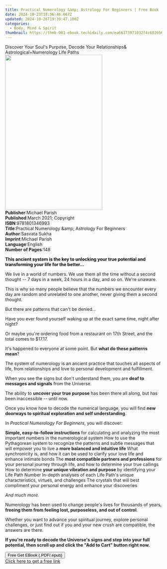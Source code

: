 ```yaml
---
title: Practical Numerology &amp; Astrology For Beginners | Free Book
date: 2024-10-23T18:56:46.667Z
updated: 2024-10-26T19:39:47.100Z
categories:
  - Body, Mind & Spirit
thumbnail: https://thmb-001-ebook.techidaily.com/ea66173971032f4c60265612831f8dab3912c7b25b876c0cf3834a5e4b021650.jpg
---
```

<main id="book-container">
  <div class="flex flex-col">
    <div class="book-brief flex-1 py-6 px-4 sm:p-6 md:py-10 md:px-8">
      <!-- brief-->
      <div class="book-brief-main">
        Discover Your Soul's Purpose, Decode Your Relationships&amp;
        Astrological+Numerology Life Paths
      </div>
    </div>
    <div
      class="book-meta-info flex-1 grid gap-4 col-start-1 col-end-3 row-start-1 sm:mb-6 sm:grid-cols-4 lg:gap-6 lg:col-start-2 lg:row-end-6 lg:row-span-6 lg:mb-0"
    >
      <div
        class="book-meta-info-left place-content-center mt-4 p-4 text-sm leading-6 col-start-2 col-span-2 dark:text-slate-400"
      >
        <img
          class="w-full h-500 object-cover rounded-lg sm:h-255 sm:col-span-2 lg:col-span-full"
          src="https://img-001-ebook.techidaily.com/2d716540605d67a159db80771293bb7ea0710821b19ca4da2efbce25732ef0b0.jpg"
          alt=""
          width="312"
          height="500"
        />
      </div>
      <div
        class="book-meta-info-right mt-2 col-start-1 row-start-2 col-span-3 self-center"
      >
        <!-- meta data  -->
        <div class="flex flex-col px-4 md:px-8">
          <div class="flex-1">
            <strong>Publisher</strong>:<span class="px-2">Michael Parish</span>
          </div>
          <div class="flex-1">
            <strong>Published</strong>:<span class="px-2"
              >March 2021; Copyright</span
            >
          </div>
          <div class="flex-1">
            <strong>ISBN</strong>:<span class="px-2">9781801346993</span>
          </div>
          <div class="flex-1">
            <strong>Title</strong>:<span class="px-2"
              >Practical Numerology &amp;amp; Astrology For Beginners</span
            >
          </div>
          <div class="flex-1">
            <strong>Author</strong>:<span class="px-2">Sasvata Sukha</span>
          </div>
          <div class="flex-1">
            <strong>Imprint</strong>:<span class="px-2">Michael Parish</span>
          </div>
          <div class="flex-1">
            <strong>Language</strong>:<span class="px-2">English</span>
          </div>
          <div class="flex-1">
            <strong>Number of Pages</strong>:<span class="px-2">148</span>
          </div>
        </div>
      </div>
    </div>
    <div class="book-description flex-1 py-6 px-4 sm:p-6 md:py-10 md:px-8">
      <div class="book-description-main">
        <div accordion-content="" id="description">
          <p>
            <span style="color: rgb(0, 0, 0)"
              ><strong
                >This ancient system is the key to unlocking your true potential
                and transforming your life for the better...</strong
              ></span
            >
          </p>
          <p>
            We live in a world of numbers. We use them all the time without a
            second thought -- 7 days in a week, 24 hours in a day, and so on.
            We're unaware.
          </p>
          <p>
            This is why so many people believe that the numbers we encounter
            every day are random and unrelated to one another, never giving them
            a second thought.
          </p>
          <p>But there are patterns that can't be denied...</p>
          <p>
            Have you ever found yourself waking up at the exact same time, night
            after night?
          </p>
          <p>
            Or maybe you're ordering food from a restaurant on 17th Street, and
            the total comes to $17.17.
          </p>
          <p>
            It's happened to everyone at some point. But
            <b>what do these patterns mean</b>?
          </p>
          <p>
            The system of numerology is an ancient practice that touches all
            aspects of life, from relationships and love to personal development
            and fulfillment.
          </p>
          <p>
            When you see the signs but don't understand them, you are
            <b>deaf to messages and signals</b> from the Universe.
          </p>
          <p>
            The ability to <b>uncover your true purpose</b> has been there all
            along, but has been inaccessible -- until now.
          </p>
          <p>
            Once you know how to decode the numerical language, you will find
            <b>new doorways to spiritual exploration and self understanding</b>.
          </p>
          <p>
            In <i>Practical Numerology For Beginners</i>, you will discover:
          </p>
          <b>Simple, easy-to-follow instructions</b> for calculating and
          analyzing the most important numbers in the numerological system How
          to use the Pythagorean system to recognize the patterns and subtle
          messages that will empower you to live a
          <b>more balanced and intuitive life</b> What synchronicity is, and how
          it can be used to clarify your love life and enhance intimate bonds
          The <b>most compatible partners and professions</b> for your personal
          journey through life, and how to determine your true callings How to
          determine <b>your unique vibration and purpose</b> by identifying your
          Life Path Number In-depth analyses of each Life Path's unique
          characteristics, virtues, and challenges The crystals that will best
          compliment your personal energy and enhance your discoveries
          <p><i>And much more.</i></p>
          <p>
            Numerology has been used to change people's lives for thousands of
            years,
            <b
              >freeing them from feeling lost, purposeless, and out of
              control</b
            >.
          </p>
          <p>
            Whether you want to advance your spiritual journey, explore personal
            challenges, or just find out if you and your new crush are
            compatible, the answers are there.
          </p>
          <strong
            >If you're ready to decode the Universe's signs and step into your
            full potential, then scroll up and click the "Add to Cart" button
            right now.</strong
          >
          <p></p>
        </div>
        <div class="accordion-fader"></div>
      </div>
    </div>
    <div class="book-excerpts flex-1 py-6 px-4 sm:p-6 md:py-10 md:px-8"></div>
    <div
      class="book-about-author flex-1 py-6 px-4 sm:p-6 md:py-10 md:px-8"
    ></div>
    <div class="book-free-get flex-1 py-6 px-4 sm:p-6 md:py-10 md:px-8">
      <button
        id="btn-free-get"
        class="bg-blue-500 hover:bg-blue-700 text-white font-bold py-2 px-4 rounded"
      >
        Free Get EBook (.PDF/.epub)
      </button>
      <div id="countdown-display" class="px-2 text-lg mt-2"></div>
      <a
        id="free-link"
        class="hidden bg-blue-500 hover:bg-blue-700 text-white font-bold py-2 px-4 rounded"
        href="https://www.ebooks.com/en-us/book/210260815/practical-numerology-amp-astrology-for-beginners/sasvata-sukha/"
        target="_blank"
        >Click here to get a free link</a
      >
    </div>
    <script>
      let countdownTime = 0;
      let countdownInterval = null;
      document
        .getElementById('btn-free-get')
        .addEventListener('click', startCountdown);
      function startCountdown() {
        countdownTime = new Date().getTime() + 60000 * 3;
        countdownInterval = setInterval(updateCountdown, 1000);
        document.getElementById('btn-free-get').disabled = true;
        document
          .getElementById('btn-free-get')
          .classList.add('bg-gray-500', 'cursor-not-allowed');
      }
      function updateCountdown() {
        let currentTime = new Date().getTime();
        let timeLeft = countdownTime - currentTime;
        let secondsLeft = Math.floor(timeLeft / 1000);
        document.getElementById('countdown-display').innerHTML =
          `Remaining time: ${secondsLeft} seconds.`;
        if (secondsLeft <= 0) {
          clearInterval(countdownInterval);
          document.getElementById('btn-free-get').classList.add('hidden');
          document.getElementById('free-link').classList.remove('hidden');
          document.getElementById('countdown-display').innerHTML = '';
        }
      }
    </script>
  </div>
</main>

<ins class="adsbygoogle"
      style="display:block"
      data-ad-client="ca-pub-7571918770474297"
      data-ad-slot="8358498916"
      data-ad-format="auto"
      data-full-width-responsive="true"></ins>
    
